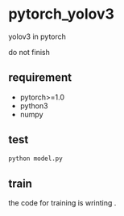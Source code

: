 # pytorch_yolov3
yolov3 in pytorch 

do not finish
## requirement

- pytorch>=1.0
- python3
- numpy 

## test
```py
python model.py
```

## train
the code for training is wrinting .
